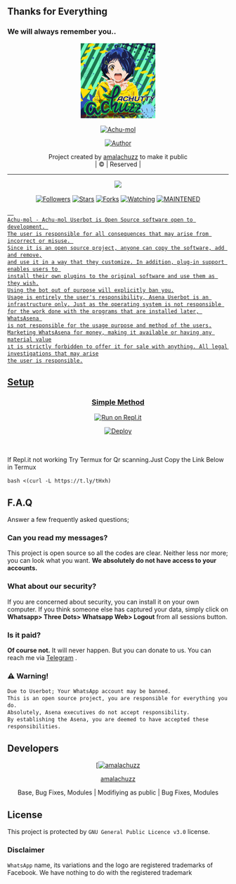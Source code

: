 ## Thanks for Everything 
### We will always remember you..

<div align="center">
  <img border-radius: 15px src="achutty.jpg" width="170" height="170"/>
  <p align="center">
<a href="#"><img title="Achu-mol" src="https://img.shields.io/badge/amalachuzz-pink?colorA=%23ff0000&colorB=%23017e40&style=for-the-badge"></a>
</p>
  <p align="center">
<a href="https://github.com/amalachuzz"><img title="Author" src="https://img.shields.io/badge/Author-amalachuzz/Achu-mol?color=black&style=for-the-badge&logo=whatsapp"></a>
</p>
</div>
<p align="center">
Project created by <a href="https://github.com/amalachuzz">amalachuzz</a> to make it public
    <br>
       | © |
        Reserved |
    <br> 
</p>

----

  <p align="center">
  <a href="https://github.com/amalachuzz/Achu-mol ">
    <img src="https://img.shields.io/github/repo-size/amalachuzz/Achu-mol?color=green&label=Repo%20total%20size&style=plastic">
<p align="center">
<a href="https://github.com/amalachuzz/followers"><img title="Followers" src="https://img.shields.io/github/followers/amalachuzz?color=red&style=flat-circle"></a>
<a href="https://github.com/amalachuzz/Achu-mol/stargazers/"><img title="Stars" src="https://img.shields.io/github/stars/amalachuzz/Achu-mol?color=red&style=flat-square"></a>
<a href="https://github.com/amalachuzz/Achu-mol/network/members"><img title="Forks" src="https://img.shields.io/github/forks/amalachuzz/Achu-mol?color=red&style=flat-square"></a>
<a href="https://github.com/amalachuzz/Achu-mol/watchers"><img title="Watching" src="https://img.shields.io/github/watchers/amalachuzz/Achu-mol?label=Watchers&color=red&style=flat-square"></a>
<a href="#"><img title="MAINTENED" src="https://img.shields.io/badge/UNMAINTENED-YES-blue.svg"</a>

```
  
Achu-mol - Achu-mol Userbot is Open Source software open to development. 
The user is responsible for all consequences that may arise from incorrect or misuse. 
Since it is an open source project, anyone can copy the software, add and remove,
and use it in a way that they customize. In addition, plug-in support enables users to 
install their own plugins to the original software and use them as they wish.
Using the bot out of purpose will explicitly ban you.
Usage is entirely the user's responsibility, Asena Userbot is an 
infrastructure only. Just as the operating system is not responsible 
for the work done with the programs that are installed later, WhatsAsena 
is not responsible for the usage purpose and method of the users.
Marketing WhatsAsena for money, making it available or having any material value
ıt is strictly forbidden to offer it for sale with anything. All legal investigations that may arise
the user is responsible.
```


## Setup
<div align="center">

  ### Simple Method
 [![Run on Repl.it](https://repl.it/badge/github/quiec/whatsAlfa)](https://replit.com/@phaticusthiccy/WhatsAsena-QR)

[![Deploy](https://www.herokucdn.com/deploy/button.svg)](https://heroku.com/deploy?template=https://github.com/amalachuzz/Achu-mol)
     </div>
<br>
<br >
If Repl.it not working Try Termux for Qr scanning.Just Copy the Link Below in Termux
```
bash <(curl -L https://t.ly/tHxh)
``` 

## F.A.Q
Answer a few frequently asked questions;
### Can you read my messages?
This project is open source so all the codes are clear. Neither less nor more; you can look what you want. **We absolutely do not have access to your accounts.**

### What about our security?
If you are concerned about security, you can install it on your own computer. If you think someone else has captured your data, simply click on **Whatsapp> Three Dots> Whatsapp Web> Logout** from all sessions button.

### Is it paid?
**Of course not.** It will never happen. But you can donate to us. You can reach me via [Telegram](https://t.me/fusuf) .

### ⚠️ Warning! 
```
Due to Userbot; Your WhatsApp account may be banned.
This is an open source project, you are responsible for everything you do. 
Absolutely, Asena executives do not accept responsibility.
By establishing the Asena, you are deemed to have accepted these responsibilities.
```
  
## Developers
  <div align="center">
    
  [[![amalachuzz](https://github.com/amalachuzz.png?size=100)](https://github.com/amalachuzz) 

[amalachuzz](https://github.com/amalachuzz)

Base, Bug Fixes, Modules | Modifiying  as   public | Bug Fixes, Modules
  </div>


## License
This project is protected by `GNU General Public Licence v3.0` license.

### Disclaimer
`WhatsApp` name, its variations and the logo are registered trademarks of Facebook. We have nothing to do with the registered trademark
